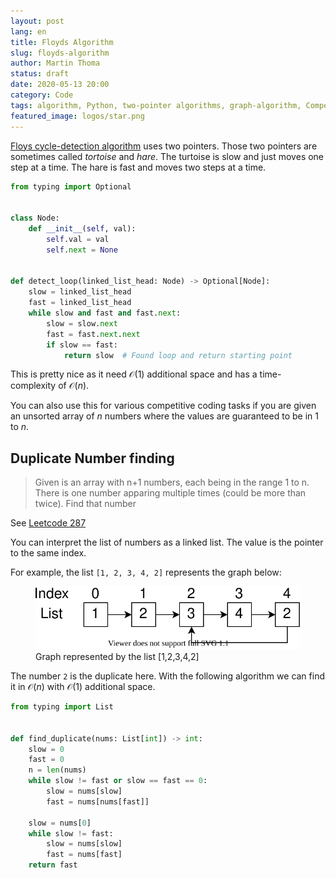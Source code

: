 ```yaml
---
layout: post
lang: en
title: Floyds Algorithm
slug: floyds-algorithm
author: Martin Thoma
status: draft
date: 2020-05-13 20:00
category: Code
tags: algorithm, Python, two-pointer algorithms, graph-algorithm, Competitive Programming
featured_image: logos/star.png
---
```

[Floys cycle-detection algorithm](https://en.wikipedia.org/wiki/Cycle_detection#Floyd's_Tortoise_and_Hare)
uses two pointers. Those two pointers are sometimes called *tortoise* and
*hare*. The turtoise is slow and just moves one step at a time. The hare is
fast and moves two steps at a time.

```python
from typing import Optional


class Node:
    def __init__(self, val):
        self.val = val
        self.next = None


def detect_loop(linked_list_head: Node) -> Optional[Node]:
    slow = linked_list_head
    fast = linked_list_head
    while slow and fast and fast.next:
        slow = slow.next
        fast = fast.next.next
        if slow == fast:
            return slow  # Found loop and return starting point
```

This is pretty nice as it need $\mathcal{O}(1)$ additional space and has a
time-complexity of $\mathcal{O}(n)$.

You can also use this for various competitive coding tasks if you are given an
unsorted array of $n$ numbers where the values are guaranteed to be in 1 to
$n$.

## Duplicate Number finding

> Given is an array with n+1 numbers, each being in the range 1 to n.
> There is one number apparing multiple times (could be more than twice).
> Find that number

See [Leetcode 287](https://leetcode.com/problems/find-the-duplicate-number/solution/)

You can interpret the list of numbers as a linked list. The value is the pointer
to the same index.

For example, the list `[1, 2, 3, 4, 2]` represents the graph below:

<figure class="wp-caption aligncenter img-thumbnail">
    <a href="../images/2020/05/singly-linked-list.svg"><img src="../images/2020/05/singly-linked-list.svg" alt="Graph represented by the list [1,2,3,4,2]" style="width: 512px;"/></a>
    <figcaption class="text-center">Graph represented by the list [1,2,3,4,2]</figcaption>
</figure>

The number `2` is the duplicate here. With the following algorithm we can
find it in $\mathcal{O}(n)$ with $\mathcal{O}(1)$ additional space.

```python
from typing import List


def find_duplicate(nums: List[int]) -> int:
    slow = 0
    fast = 0
    n = len(nums)
    while slow != fast or slow == fast == 0:
        slow = nums[slow]
        fast = nums[nums[fast]]

    slow = nums[0]
    while slow != fast:
        slow = nums[slow]
        fast = nums[fast]
    return fast
```
